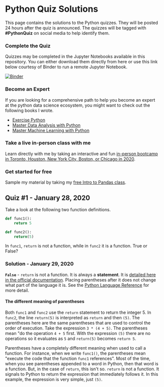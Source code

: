 # Python Quiz Solutions

This page contains the solutions to the Python quizzes. They will be posted 24 hours after the quiz is announced. The quizzes will be tagged with **#PythonQuiz** on social media to help identify them.

### Complete the Quiz

Quizzes may be completed in the Jupyter Notebooks available in this repository. You can either download them directly from here or use this link below courtesy of Binder to run a remote Jupyter Notebook.

[![Binder](https://mybinder.org/badge_logo.svg)](https://mybinder.org/v2/gh/DunderData/Quizzes/master)

### Become an Expert

If you are looking for a comprehensive path to help you become an expert at the python data science ecosystem, you might want to check out the following books I wrote.

* [Exercise Python][3]
* [Master Data Analysis with Python][4]
* [Master Machine Learning with Python][5]

### Take a live in-person class with me

Learn directly with me by taking an interactive and fun [in-person bootcamp in Toronto, Houston, New York City, Boston, or Chicago in 2020][6].

### Get started for free

Sample my material by taking my [free Intro to Pandas class][7].

[1]: twitter.com/tedpetrou
[2]: linkedin.com/in/tedpetrou
[3]: https://www.dunderdata.com/exercise-python
[4]: https://www.dunderdata.com/master-data-analysis-with-python
[5]: https://www.dunderdata.com/master-machine-learning-with-python
[6]: https://www.dunderdata.com/all-in-person-courses
[7]: https://www.dunderdata.com

## Quiz #1 - January 28, 2020

Take a look at the following two function definitions.

```python
def func1():
    return 5

def func2():
    return(5)
```

In `func1`, `return` is not a function, while in `func2` it is a function. True or False?

### Solution - January 29, 2020

**`False`** - `return` is not a function. It is always a **statement**. It is [detailed here in the official documentation][1]. Placing parentheses after it does not change what part of the language it is. See the [Python Language Reference][2] for more detail.

#### The different meaning of parentheses

Both `func1` and `func2` use the `return` statement to return the integer 5. In `func2`, the line `return(5)` is interpreted as `return` and then `(5)`. The parentheses here are the same parentheses that are used to control the order of execution. Take the expression `3 * (4 + 5)`. The parentheses mean "do the operation `4 + 5` first. With the expression `(5)` there are no operations so it evaluates as `5` and `return(5)` becomes `return 5`.

Parentheses have a completely different meaning when used to call a function. For instance, when we write `func1()`, the parentheses mean "execute the code that the function `func1` references". Most of the time, when you see parentheses appended to a word in Python, then that word is a function. But, in the case of `return`, this isn't so. `return` is not a function. It signals to Python to return the expression that immediately follows it. In this example, the expression is very simple, just `(5)`.

[1]: https://docs.python.org/3/reference/simple_stmts.html#grammar-token-return-stmt
[2]: https://docs.python.org/3/reference/index.html